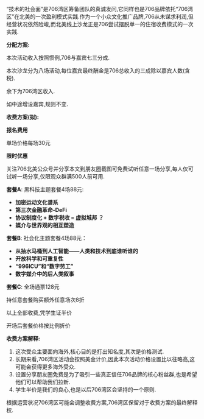 “技术的社会面”是706湾区筹备团队的真诚发问,它同样也是706品牌依托“706湾区”在北美的一次盈利模式实践.作为一个小众文化推广品牌,706从未谋求利润,但经营状况依然险峻,而北美线上沙龙正是706尝试摆脱单一的住宿收费模式的一次实践.

**分配方案:**

本次活动收入按照惯例,706与嘉宾七三分成.

本次沙龙分为八场活动,每位嘉宾最终酬金是706总收入的三成除以嘉宾人数(含税).

余下为706湾区收入.

如中途增设嘉宾,规则不变.

**收费方案(拟):**

**报名费用**

单场价格每场30元

**限时优惠**

关注706北美公众号并分享本文到朋友圈截图可免费试听任意一场分享,每人仅可试听一场分享,仅限观众群满500人前可用.

**套餐A**: 黑科技主题套餐4场88元:

* **加密运动文化谱系**
* **第三次金融革命-DeFi**
* **协议制度化 + 数字税收 = 虚拟城邦 ？**
* **媒介与世界观的相互塑造**

**套餐B**: 社会化主题套餐4场88元： 

* **从抽水马桶到人工智能——人类和技术到底谁听谁的**
* **开放科学和可重复性**
* **“996ICU”和“数字劳工”**
* **数字媒介中的后人类叙事**

**套餐C**: 全场通票128元

持任意套餐购买额外任意场次8折

以上全部收费,凭学生证半价

开场后套餐价格按比例折价

**收费方案解释:**

1. 这次受众主要面向海外,核心目的是打出知名度,其次是价格测试.
2. 长期来看,706湾区活动会按照美金计价,因此本次活动价格设置比以往略高,这可能会获得更多海外受众.
3. 设置分享朋友圈免费是为了吸引一些真正信任706品牌的核心粉丝群,也是希望他们可以帮助我们拉新.
4. 学生半价是我们的良心,也是以后706湾区会坚持的一个原则.

根据运营状况706湾区可能会调整收费方案,706湾区保留对于收费方案的最终解释权.

